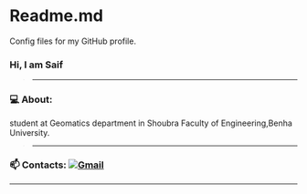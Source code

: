# Readme.md

Config files for my GitHub profile.
### Hi, I am Saif 
>_________________________________________________________________________________________________________
### 💻 About: 
 student at Geomatics department in Shoubra Faculty of Engineering,Benha University.
>_________________________________________________________________________________________________________
### 📫 Contacts:   [<img alt="Gmail" src="https://img.shields.io/badge/seifyaseer@gmail.com-D14836?=for-the-badge&logo=gmail&logoColor=white" />](https://mail.google.com/mail/u/1/?pli=1)‏

_________________________________________________________________________________________________________

